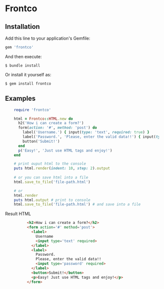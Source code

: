 # Frontco

## Installation

Add this line to your application's Gemfile:

```ruby
gem 'frontco'
```

And then execute:

    $ bundle install

Or install it yourself as:

    $ gem install frontco

## Examples

```ruby
    require 'frontco'

    html = Frontco::HTML.new do
      h2('How i can create a form?')
      form(action: '#', method: 'post') do
        label('Username.') { input(type: 'text', required: true) }
        label('Password.', 'Please, enter the valid data!!') { input(type: 'password', required: true) }
        button('Submit!')
      end
      p('Easy!', 'Just use HTML tags and enjoy!')
    end

    # print ouput html to the console  
    puts html.render(indent: 10, step: 2).output
    
    # or you can save html into a file
    html.save_to_file('file-path.html')

    # or
    html.render
    puts html.output # print to console
    html.save_to_file('file-path.html') # and save into a file
```
Result HTML
```html
          <h2>How i can create a form?</h2>
          <form action='#' method='post'>
            <label>
              Username
              <input type='text' required>
            </label>
            <label>
              Password.
              Please, enter the valid data!!
              <input type='password' required>
            </label>
            <button>Submit!</button>
            <p>Easy! Just use HTML tags and enjoy!</p>
          </form>
```
